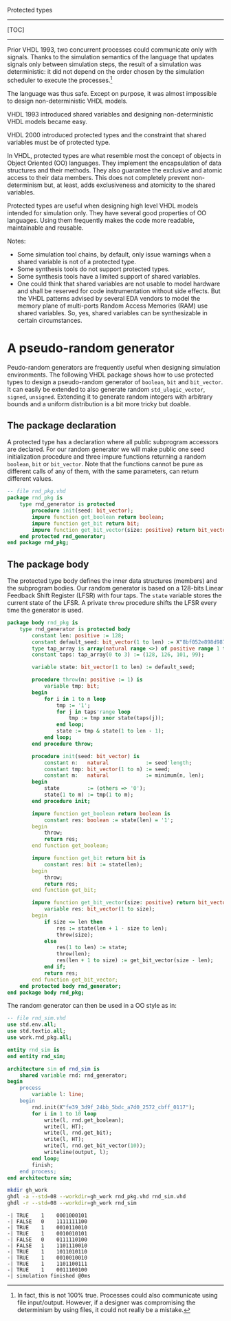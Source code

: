 <!--
Copyright © Telecom Paris
Copyright © Renaud Pacalet (renaud.pacalet@telecom-paris.fr)

This file must be used under the terms of the CeCILL. This source
file is licensed as described in the file COPYING, which you should
have received as part of this distribution. The terms are also
available at:
https://cecill.info/licences/Licence_CeCILL_V2.1-en.html
-->

Protected types

---

[TOC]

---

Prior VHDL 1993, two concurrent processes could communicate only with signals.
Thanks to the simulation semantics of the language that updates signals only between simulation steps, the result of a simulation was deterministic: it did not depend on the order chosen by the simulation scheduler to execute the processes.[^1]

The language was thus safe.
Except on purpose, it was almost impossible to design non-deterministic VHDL models.

VHDL 1993 introduced shared variables and designing non-deterministic VHDL models became easy.

VHDL 2000 introduced protected types and the constraint that shared variables must be of protected type.

In VHDL, protected types are what resemble most the concept of objects in Object Oriented (OO) languages.
They implement the encapsulation of data structures and their methods.
They also guarantee the exclusive and atomic access to their data members.
This does not completely prevent non-determinism but, at least, adds exclusiveness and atomicity to the shared variables.

Protected types are useful when designing high level VHDL models intended for simulation only.
They have several good properties of OO languages.
Using them frequently makes the code more readable, maintainable and reusable.

Notes:
- Some simulation tool chains, by default, only issue warnings when a shared variable is not of a protected type.
- Some synthesis tools do not support protected types.
- Some synthesis tools have a limited support of shared variables.
- One could think that shared variables are not usable to model hardware and shall be reserved for code instrumentation without side effects.
But the VHDL patterns advised by several EDA vendors to model the memory plane of multi-ports Random Access Memories (RAM) use shared variables.
So, yes, shared variables can be synthesizable in certain circumstances.

# A pseudo-random generator

Peudo-random generators are frequently useful when designing simulation environments.
The following VHDL package shows how to use protected types to design a pseudo-random generator of `boolean`, `bit` and `bit_vector`.
It can easily be extended to also generate random `std_ulogic_vector`, `signed`, `unsigned`.
Extending it to generate random integers with arbitrary bounds and a uniform distribution is a bit more tricky but doable.

## The package declaration

A protected type has a declaration where all public subprogram accessors are declared.
For our random generator we will make public one seed initialization procedure and three impure functions returning a random `boolean`, `bit` or `bit_vector`.
Note that the functions cannot be pure as different calls of any of them, with the same parameters, can return different values.

```vhdl
-- file rnd_pkg.vhd
package rnd_pkg is
    type rnd_generator is protected
        procedure init(seed: bit_vector);
        impure function get_boolean return boolean;
        impure function get_bit return bit;
        impure function get_bit_vector(size: positive) return bit_vector;
    end protected rnd_generator;
end package rnd_pkg;
```

## The package body

The protected type body defines the inner data structures (members) and the subprogram bodies.
Our random generator is based on a 128-bits Linear Feedback Shift Register (LFSR) with four taps.
The `state` variable stores the current state of the LFSR.
A private `throw` procedure shifts the LFSR every time the generator is used.

```vhdl
package body rnd_pkg is
    type rnd_generator is protected body
        constant len: positive := 128;
        constant default_seed: bit_vector(1 to len) := X"8bf052e898d987c7c31fc71c1fc063bc";
        type tap_array is array(natural range <>) of positive range 1 to len;
        constant taps: tap_array(0 to 3) := (128, 126, 101, 99);

        variable state: bit_vector(1 to len) := default_seed;

        procedure throw(n: positive := 1) is
            variable tmp: bit;
        begin
            for i in 1 to n loop
                tmp := '1';
                for j in taps'range loop
                    tmp := tmp xnor state(taps(j));
                end loop;
                state := tmp & state(1 to len - 1);
            end loop;
        end procedure throw;

        procedure init(seed: bit_vector) is
            constant n:   natural            := seed'length;
            constant tmp: bit_vector(1 to n) := seed;
            constant m:   natural            := minimum(n, len);
        begin
            state         := (others => '0');
            state(1 to m) := tmp(1 to m);
        end procedure init;

        impure function get_boolean return boolean is
            constant res: boolean := state(len) = '1';
        begin
            throw;
            return res;
        end function get_boolean;

        impure function get_bit return bit is
            constant res: bit := state(len);
        begin
            throw;
            return res;
        end function get_bit;

        impure function get_bit_vector(size: positive) return bit_vector is
            variable res: bit_vector(1 to size);
        begin
            if size <= len then
                res := state(len + 1 - size to len);
                throw(size);
            else
                res(1 to len) := state;
                throw(len);
                res(len + 1 to size) := get_bit_vector(size - len);
            end if;
            return res;
        end function get_bit_vector;
    end protected body rnd_generator;
end package body rnd_pkg;
```

The random generator can then be used in a OO style as in:

```vhdl
-- file rnd_sim.vhd
use std.env.all;
use std.textio.all;
use work.rnd_pkg.all;

entity rnd_sim is
end entity rnd_sim;

architecture sim of rnd_sim is
    shared variable rnd: rnd_generator;
begin
    process
        variable l: line;
    begin
        rnd.init(X"fe39_3d9f_24bb_5bdc_a7d0_2572_cbff_0117");
        for i in 1 to 10 loop
            write(l, rnd.get_boolean);
            write(l, HT);
            write(l, rnd.get_bit);
            write(l, HT);
            write(l, rnd.get_bit_vector(10));
            writeline(output, l);
        end loop;
        finish;
    end process;
end architecture sim;
```

<!-- -->

```bash
mkdir gh_work
ghdl -a --std=08 --workdir=gh_work rnd_pkg.vhd rnd_sim.vhd
ghdl -r --std=08 --workdir=gh_work rnd_sim
```

```
-| TRUE    1    0001000101
-| FALSE   0    1111111100
-| TRUE    1    0010110010
-| TRUE    1    0010010101
-| FALSE   0    0111110100
-| FALSE   1    1101110010
-| TRUE    1    1011010110
-| TRUE    1    0010010010
-| TRUE    1    1101100111
-| TRUE    1    0011100100
-| simulation finished @0ms
```

[^1]: In fact, this is not 100% true.
      Processes could also communicate using file input/output.
      However, if a designer was compromising the determinism by using files, it could not really be a mistake.

<!-- vim: set tabstop=4 softtabstop=4 shiftwidth=4 expandtab textwidth=0: -->
